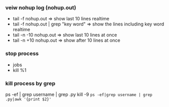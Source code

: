 ### veiw nohup log (nohup.out)
- tail -f nohup.out => show last 10 lines realtime
- tail -f nohup.out | grep "key word" => show the lines including key word realtime
- tail -n -10 nohup.out => show last 10 lines at once
- tail -n +10 nohup.out => show after 10 lines at once

### stop process
- jobs
- kill %1

### kill process by grep
ps -ef | grep username | grep .py
kill -9 `ps -ef|grep username | grep .py|awk '{print $2}'`
